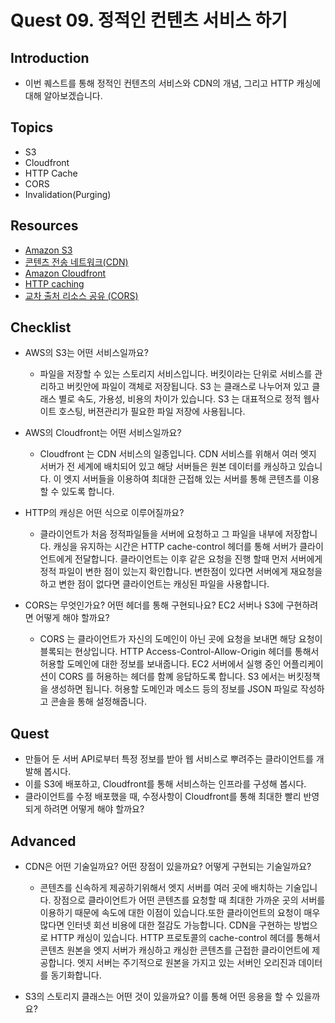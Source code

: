 # Quest 09. 정적인 컨텐츠 서비스 하기

## Introduction
* 이번 퀘스트를 통해 정적인 컨텐츠의 서비스와 CDN의 개념, 그리고 HTTP 캐싱에 대해 알아보겠습니다.

## Topics
* S3
* Cloudfront
* HTTP Cache
* CORS
* Invalidation(Purging)

## Resources
* [Amazon S3](https://aws.amazon.com/ko/s3/)
* [콘텐츠 전송 네트워크(CDN)](https://www.akamai.com/ko/our-thinking/cdn/what-is-a-cdn)
* [Amazon Cloudfront](https://aws.amazon.com/ko/cloudfront/)
* [HTTP caching](https://developer.mozilla.org/ko/docs/Web/HTTP/Caching)
* [교차 출처 리소스 공유 (CORS)](https://developer.mozilla.org/ko/docs/Web/HTTP/CORS)


## Checklist
* AWS의 S3는 어떤 서비스일까요?
  * 파일을 저장할 수 있는 스토리지 서비스입니다.
버킷이라는 단위로 서비스를 관리하고 버킷안에 파일이 객체로 저장됩니다.
S3 는 클래스로 나누어져 있고 클래스 별로 속도, 가용성, 비용의 차이가 있습니다.
S3 는 대표적으로 정적 웹사이트 호스팅, 버젼관리가 필요한 파일 저장에 사용됩니다.

* AWS의 Cloudfront는 어떤 서비스일까요?
  * Cloudfront 는 CDN 서비스의 일종입니다.
CDN 서비스를 위해서 여러 엣지 서버가 전 세계에 배치되어 있고 해당 서버들은 원본 데이터를 캐싱하고 있습니다.
이 엣지 서버들을 이용하여 최대한 근접해 있는 서버를 통해 콘텐츠를 이용할 수 있도록 합니다.

* HTTP의 캐싱은 어떤 식으로 이루어질까요?
  * 클라이언트가 처음 정적파일들을 서버에 요청하고 그 파일을 내부에 저장합니다.
캐싱을 유지하는 시간은 HTTP cache-control 헤더를 통해 서버가 클라이언트에게 전달합니다.
클라이언트는 이후 같은 요청을 진행 할때 먼저 서버에게 정적 파일이 변한 점이 있는지 확인합니다.
변한점이 있다면 서버에게 재요청을 하고 변한 점이 없다면 클라이언트는 캐싱된 파일을 사용합니다.

* CORS는 무엇인가요? 어떤 헤더를 통해 구현되나요? EC2 서버나 S3에 구현하려면 어떻게 해야 할까요?
  * CORS 는 클라이언트가 자신의 도메인이 아닌 곳에 요청을 보내면 해당 요청이 블록되는 현상입니다.
HTTP Access-Control-Allow-Origin 헤더를 통해서 허용할 도메인에 대한 정보를 보내줍니다.
EC2 서버에서 실행 중인 어플리케이션이 CORS 를 허용하는 헤더를 함꼐 응답하도록 합니다.
S3 에서는 버킷정책을 생성하면 됩니다. 허용할 도메인과 메소드 등의 정보를 JSON 파일로 작성하고 콘솔을 통해 설정해줍니다.

## Quest
* 만들어 둔 서버 API로부터 특정 정보를 받아 웹 서비스로 뿌려주는 클라이언트를 개발해 봅시다.
* 이를 S3에 배포하고, Cloudfront를 통해 서비스하는 인프라를 구성해 봅시다.
* 클라이언트를 수정 배포했을 때, 수정사항이 Cloudfront를 통해 최대한 빨리 반영되게 하려면 어떻게 해야 할까요?

## Advanced
* CDN은 어떤 기술일까요? 어떤 장점이 있을까요? 어떻게 구현되는 기술일까요?
  * 콘텐츠를 신속하게 제공하기위해서 엣지 서버를 여러 곳에 배치하는 기술입니다.
장점으로 클라이언트가 어떤 콘텐츠를 요청할 때 최대한 가까운 곳의 서버를 이용하기 때문에 속도에 대한 이점이 있습니다.또한 클라이언트의 요청이 매우 많다면 인터넷 회선 비용에 대한 절감도 가능합니다.
CDN을 구현하는 방법으로 HTTP 캐싱이 있습니다. 
HTTP 프로토콜의 cache-control 헤더를 통해서 콘텐츠 원본을 엣지 서버가 캐싱하고 
캐싱한 콘텐츠를 근접한 클라이언트에 제공합니다.
엣지 서버는 주기적으로 원본을 가지고 있는 서버인 오리진과 데이터를 동기화합니다.

* S3의 스토리지 클래스는 어떤 것이 있을까요? 이를 통해 어떤 응용을 할 수 있을까요?

